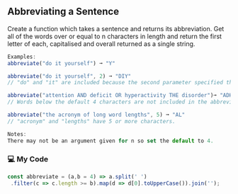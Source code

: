 ## Abbreviating a Sentence

Create a function which takes a sentence and returns its abbreviation. Get all of the words over or equal to n characters in length and return the first letter of each, capitalised and overall returned as a single string.
```js
Examples:
abbreviate("do it yourself") ➞ "Y"

abbreviate("do it yourself", 2) ➞ "DIY"
// "do" and "it" are included because the second parameter specified that word lengths 2 are allowed.

abbreviate("attention AND deficit OR hyperactivity THE disorder")➞ "ADHD"
// Words below the default 4 characters are not included in the abbreviation.

abbreviate("the acronym of long word lengths", 5) ➞ "AL"
// "acronym" and "lengths" have 5 or more characters.

Notes:
There may not be an argument given for n so set the default to 4.
```
### :computer: My Code
```js
const abbreviate = (a,b = 4) => a.split(' ')
 .filter(c => c.length >= b).map(d => d[0].toUpperCase()).join('');
```
